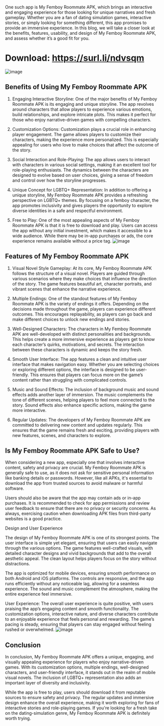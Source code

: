 One such app is My Femboy Roommate APK, which brings an interactive and engaging experience for those looking for unique narratives and fresh gameplay. Whether you are a fan of dating simulation games, interactive stories, or simply looking for something different, this app promises to provide an immersive experience. In this blog, we will take a closer look at the benefits, features, usability, and design of My Femboy Roommate APK, and assess whether it’s a good fit for you.


# Download: https://surl.li/ndvsqm

![image](https://github.com/user-attachments/assets/fcba5b05-1133-4e90-91dc-43dc92c5bab7)

## Benefits of Using My Femboy Roommate APK

1. Engaging Interactive Storyline:
One of the major benefits of My Femboy Roommate APK is its engaging and unique storyline. The app revolves around characters that allow players to experience various emotions, build relationships, and explore intricate plots. This makes it perfect for those who enjoy narrative-driven games with compelling characters.



2. Customization Options:
Customization plays a crucial role in enhancing player engagement. The game allows players to customize their characters, making the experience more personalized. This is especially appealing for users who love to make choices that affect the outcome of the story.

3. Social Interaction and Role-Playing:
The app allows users to interact with characters in various social settings, making it an excellent tool for role-playing enthusiasts. The dynamics between the characters are designed to evolve based on user choices, giving a sense of freedom and control over how the storyline progresses.

4. Unique Concept for LGBTQ+ Representation:
In addition to offering a unique storyline, My Femboy Roommate APK provides a refreshing perspective on LGBTQ+ themes. By focusing on a femboy character, the app promotes inclusivity and gives players the opportunity to explore diverse identities in a safe and respectful environment.

5. Free to Play:
One of the most appealing aspects of My Femboy Roommate APK is that it is free to download and play. Users can access the app without any initial investment, which makes it accessible to a wide audience. While there may be in-app purchases or ads, the core experience remains available without a price tag.
![image](https://github.com/user-attachments/assets/760df2f3-9090-40fc-a00c-123ca03d524d)

## Features of My Femboy Roommate APK

1. Visual Novel Style Gameplay:
At its core, My Femboy Roommate APK follows the structure of a visual novel. Players are guided through various scenarios where they make choices that influence the direction of the story. The game features beautiful art, character portraits, and vibrant scenes that enhance the narrative experience.

2. Multiple Endings:
One of the standout features of My Femboy Roommate APK is the variety of endings it offers. Depending on the decisions made throughout the game, players can experience different outcomes. This encourages replayability, as players can go back and make different choices to unlock new endings and stories.

3. Well-Designed Characters:
The characters in My Femboy Roommate APK are well-developed with distinct personalities and backgrounds. This helps create a more immersive experience as players get to know each character’s quirks, motivations, and secrets. The interaction between these characters is dynamic and keeps the story fresh.

4. Smooth User Interface:
The app features a clean and intuitive user interface that makes navigation easy. Whether you are selecting choices or exploring different options, the interface is designed to be user-friendly. This ensures that players can focus more on the game’s content rather than struggling with complicated controls.

5. Music and Sound Effects:
The inclusion of background music and sound effects adds another layer of immersion. The music complements the tone of different scenes, helping players to feel more connected to the story. Sound effects also enhance specific actions, making the game more interactive.

6. Regular Updates:
The developers of My Femboy Roommate APK are committed to delivering new content and updates regularly. This ensures that the game remains fresh and exciting, providing players with new features, scenes, and characters to explore.

## Is My Femboy Roommate APK Safe to Use?

When considering a new app, especially one that involves interactive content, safety and privacy are crucial. My Femboy Roommate APK is generally safe to use, as it does not ask for sensitive personal information like banking details or passwords. However, like all APKs, it's essential to download the app from trusted sources to avoid malware or harmful software.

Users should also be aware that the app may contain ads or in-app purchases. It is recommended to check for app permissions and review user feedback to ensure that there are no privacy or security concerns. As always, exercising caution when downloading APK files from third-party websites is a good practice.

Design and User Experience

The design of My Femboy Roommate APK is one of its strongest points. The user interface is simple yet elegant, ensuring that users can easily navigate through the various options. The game features well-crafted visuals, with detailed character designs and vivid backgrounds that add to the overall aesthetic appeal. The clean layout helps players focus on the story without distractions.

The app is optimized for mobile devices, ensuring smooth performance on both Android and iOS platforms. The controls are responsive, and the app runs efficiently without any noticeable lag, allowing for a seamless experience. The sound and music complement the atmosphere, making the entire experience feel immersive.

User Experience:
The overall user experience is quite positive, with users praising the app’s engaging content and smooth functionality. The customization options, interactive nature, and diverse characters contribute to an enjoyable experience that feels personal and rewarding. The game’s pacing is steady, ensuring that players can stay engaged without feeling rushed or overwhelmed.
![image](https://github.com/user-attachments/assets/e0b1a03c-aaee-4f36-a390-efb5e0f5c680)

## Conclusion

In conclusion, My Femboy Roommate APK offers a unique, engaging, and visually appealing experience for players who enjoy narrative-driven games. With its customization options, multiple endings, well-designed characters, and user-friendly interface, it stands out in the realm of mobile visual novels. The inclusion of LGBTQ+ representation also adds an important layer of diversity and inclusivity.

While the app is free to play, users should download it from reputable sources to ensure safety and privacy. The regular updates and immersive design enhance the overall experience, making it worth exploring for fans of interactive stories and role-playing games. If you're looking for a fresh take on the dating-simulation genre, My Femboy Roommate APK is definitely worth trying.
